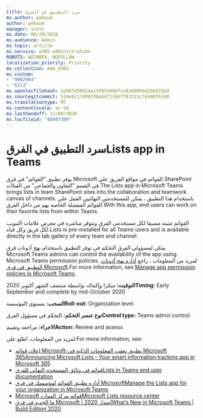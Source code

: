 ```yaml
---
title: سرد التطبيق في الفرق
ms.author: pebaum
author: pebaum
manager: scotv
ms.date: 08/20/2020
ms.audience: Admin
ms.topic: article
ms.service: o365-administration
ROBOTS: NOINDEX, NOFOLLOW
localization_priority: Priority
ms.collection: Adm_O365
ms.custom:
- "9002964"
- "6213"
ms.openlocfilehash: a268745601da13f0fe09d7ca9260056d29b821bd
ms.sourcegitcommit: 534e9217d99336eb471166ff83231c7e408fb1d9
ms.translationtype: MT
ms.contentlocale: ar-SA
ms.lasthandoff: 11/09/2020
ms.locfileid: "48947399"
---
```

# <a name="lists-app-in-teams"></a><span data-ttu-id="58716-102">سرد التطبيق في الفرق</span><span class="sxs-lookup"><span data-stu-id="58716-102">Lists app in Teams</span></span>

<span data-ttu-id="58716-103">يوفر تطبيق "القوائم" في فرق Microsoft القوائم في مواقع الفريق علي SharePoint في القسم "التعاون والجماعي" من القناات.</span><span class="sxs-lookup"><span data-stu-id="58716-103">The Lists app in Microsoft Teams brings lists in team SharePoint sites into the collaboration and teamwork canvas of channels.</span></span> <span data-ttu-id="58716-104">باستخدام هذا التطبيق ، يمكن للمستخدمين النهائيين العمل علي القوائم المفضلة الخاصة بهم من داخل الفرق.</span><span class="sxs-lookup"><span data-stu-id="58716-104">With this app, end users can work on their favorite lists from within Teams.</span></span>

<span data-ttu-id="58716-105">القوائم مثبته مسبقا لكل مستخدمي الفرق وتتوفر مباشره في معرض علامات التبويب لكل فريق وكل قناه.</span><span class="sxs-lookup"><span data-stu-id="58716-105">Lists is pre-installed for all Teams users and is available directly in the tab gallery of every team and channel.</span></span>

<span data-ttu-id="58716-106">يمكن لمسؤولي الفرق التحكم في توفر التطبيق باستخدام نهج أذونات فرق Microsoft.</span><span class="sxs-lookup"><span data-stu-id="58716-106">Teams admins can control the availability of the app using Microsoft Teams permission policies.</span></span> <span data-ttu-id="58716-107">لمزيد من المعلومات ، راجع [أداره نهج أذونات التطبيق في فرق Microsoft](https://docs.microsoft.com/microsoftteams/teams-app-permission-policies).</span><span class="sxs-lookup"><span data-stu-id="58716-107">For more information, see [Manage app permission policies in Microsoft Teams](https://docs.microsoft.com/microsoftteams/teams-app-permission-policies).</span></span>

<span data-ttu-id="58716-108">**التوقيت:** مبكرا وإكماله بواسطة منتصف الشهر أكتوبر 2020</span><span class="sxs-lookup"><span data-stu-id="58716-108">**Timing:** Early September and complete by mid-October 2020</span></span>  

<span data-ttu-id="58716-109">**السحب:** مستوي المؤسسة</span><span class="sxs-lookup"><span data-stu-id="58716-109">**Roll-out:** Organization level</span></span>  

<span data-ttu-id="58716-110">**نوع عنصر التحكم:**  التحكم في مسؤول الفرق</span><span class="sxs-lookup"><span data-stu-id="58716-110">**Control type:**  Teams admin control</span></span>  

<span data-ttu-id="58716-111">**الاجراء:**  مراجعه وتقييم</span><span class="sxs-lookup"><span data-stu-id="58716-111">**Action:**  Review and assess</span></span>

<span data-ttu-id="58716-112">لمزيد من المعلومات، اطلع على:</span><span class="sxs-lookup"><span data-stu-id="58716-112">For more information, see:</span></span>

- [<span data-ttu-id="58716-113">إعلان قوائم Microsoft-تطبيق تعقب المعلومات الذكية في Microsoft 365</span><span class="sxs-lookup"><span data-stu-id="58716-113">Announcing Microsoft Lists - Your smart information tracking app in Microsoft 365</span></span>](https://techcommunity.microsoft.com/t5/microsoft-365-blog/announcing-microsoft-lists-your-smart-information-tracking-app/ba-p/1372233)
- [<span data-ttu-id="58716-114">قوائم في وثائق المستخدم النهائي للفرق</span><span class="sxs-lookup"><span data-stu-id="58716-114">Lists in Teams end user documentation</span></span>](https://support.microsoft.com/office/get-started-with-lists-in-microsoft-taeams-c971e46b-b36c-491b-9c35-efeddd0297db)
- [<span data-ttu-id="58716-115">أداره تطبيق القوائم لمؤسسك في فرق Microsoft</span><span class="sxs-lookup"><span data-stu-id="58716-115">Manage the Lists app for your organization in Microsoft Teams</span></span>](https://docs.microsoft.com/microsoftteams/manage-lists-app)
- [<span data-ttu-id="58716-116">Microsoft قوائم مركز الموارد</span><span class="sxs-lookup"><span data-stu-id="58716-116">Microsoft Lists resource center</span></span>](https://aka.ms/MSLists)
- [<span data-ttu-id="58716-117">ما الجديد في فرق Microsoft | إصدار 2020</span><span class="sxs-lookup"><span data-stu-id="58716-117">What’s New in Microsoft Teams | Build Edition 2020</span></span>](https://techcommunity.microsoft.com/t5/microsoft-teams-blog/what-s-new-in-microsoft-teams-build-edition-2020/ba-p/1394224)
